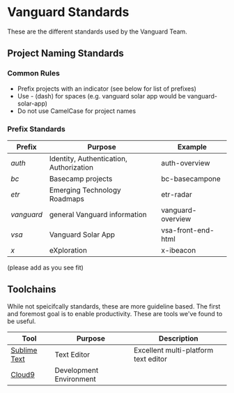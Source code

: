 # Vanguard Standards
These are the different standards used by the Vanguard Team.

## Project Naming Standards
### Common Rules
- Prefix projects with an indicator (see below for list of prefixes)
- Use - (dash) for spaces (e.g. vanguard solar app would be vanguard-solar-app)
- Do not use CamelCase for project names

### Prefix Standards
| Prefix        | Purpose           | Example  |
| ------------- | ------------- | ------ |
| _auth_     | Identity, Authentication, Authorization | auth-overview |
| _bc_       | Basecamp projects | bc-basecampone |
| _etr_       | Emerging Technology Roadmaps | etr-radar |
| _vanguard_ | general Vanguard information | vanguard-overview |
| _vsa_      | Vanguard Solar App      |   vsa-front-end-html |
| _x_        | eXploration       |    x-ibeacon |

(please add as you see fit)

## Toolchains
While not speicifcally standards, these are more guideline based. The first and foremost goal is to enable productivity. These are tools we've found to be useful.

| Tool | Purpose | Description |
| ---- | ------- | ----------- |
| [Sublime Text](https://www.sublimetext.com/) | Text Editor | Excellent multi-platform text editor |
| [Cloud9](https://c9.io) | Development Environment |  |

